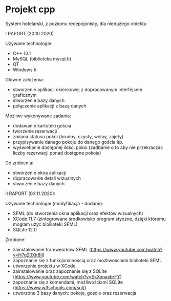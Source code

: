 # Projekt cpp 

System hotelarski, z poziomu recepcjonisty, dla niedużego obiektu 

I RAPORT (20.10.2020)

Używane technologie:

- C++ 10.1
- MySQL (biblioteka mysql.h)
- QT
- Windows.h

Główne założenia:

- stworzenie aplikacji okienkowej z dopracowanym interfejsem graficznym
- stworzenie bazy danych
- połączenie aplikacji z bazą danych

Możliwe wykonywane zadania:

- dodawanie kartoteki gościa
- tworzenie rezerwacji 
- zmiana statusu pokoi (brudny, czysty, wolny, zajety)
- przypisywanie danego pokoju do danego gościa itp.
- wyświetlanie dostępnej ilości pokoi (zadbanie o to aby nie przekraczac liczby rezerwacji ponad dostępne pokoje)

Do zrobienia:

- stworzenie okna aplikacji
- dopracowanie detali wizualnych
- stworzenie bazy danych 

II RAPORT (03.11.2020):

Używane technologie (modyfikacja - dodane):

- SFML (do stworzenia okna aplikacji oraz efektów wizualnych)
- XCode 11.7 (zintegrowane środkowisko programistyczne, dzięki któremu mogłam użyć bibilioteki SFML)
- SQLite 12.0 

Zrobione:

- zainstalowanie framweorków SFML (https://www.youtube.com/watch?v=H7g20Xit8lI)
- zapoznanie się z funkcjonalnością oraz możliwościami biblioteki SFML
- utworzenie projektu w XCode
- zainstalowanie oraz zapoznanie się z SQLite (https://www.youtube.com/watch?v=SkXxnasbrFY)
- zapoznanie się z komendami, możliwościami SQLite (https://www.w3schools.com/sql/)
- utworzone 3 bazy danych: pokoje, goście oraz rezerwacja




 

